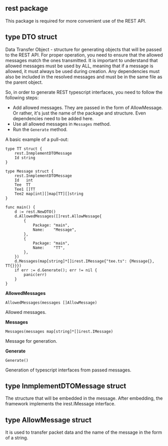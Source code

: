 ## rest package
This package is required for more convenient use of the REST API.

## type DTO struct
Data Transfer Object - structure for generating objects that will be passed to the REST API.
For proper operation, you need to ensure that the allowed messages match the ones transmitted.
It is important to understand that allowed messages must be used by ALL, meaning that if a message is allowed, it must always be used during creation.
Any dependencies must also be included in the resolved messages and must be in the same file as the parent object.

So, in order to generate REST typescript interfaces, you need to follow the following steps:
* Add allowed messages. They are passed in the form of AllowMessage. Or rather, it's just the name of the package and structure. Even dependencies need to be added here.
* Use all allowed messages in `Messages` method.
* Run the `Generate` method.

A basic example of a pull-out:
```
type TT struct {
	rest.InmplementDTOMessage
	Id string
}

type Message struct {
	rest.InmplementDTOMessage
	Id   int
	Tee  TT
	Tee1 []TT
	Tee2 map[int][]map[TT][]string
}

func main() {
	d := rest.NewDTO()
	d.AllowedMessages([]rest.AllowMessage{
		{
			Package: "main",
			Name:    "Message",
		},
		{
			Package: "main",
			Name:    "TT",
		},
	})
	d.Messages(map[string]*[]irest.IMessage{"tee.ts": {Message{}, TT{}}})
	if err := d.Generate(); err != nil {
		panic(err)
	}
}
```

__AllowedMessages__
```
AllowedMessages(messages []AllowMessage)
```
Allowed messages.

__Messages__
```
Messages(messages map[string]*[]irest.IMessage)
```
Message for generation.

__Generate__
```
Generate()
```
Generation of typescript interfaces from passed messages.

## type InmplementDTOMessage struct
The structure that will be embedded in the message.
After embedding, the framework implements the irest.IMessage interface.

## type AllowMessage struct
It is used to transfer packet data and the name of the message in the form of a string.